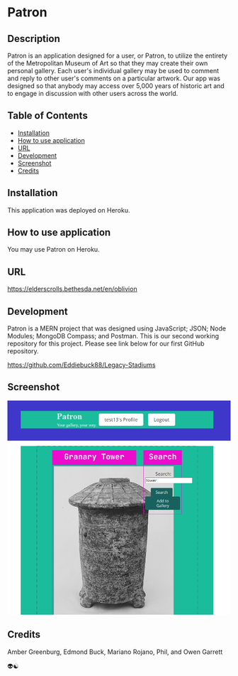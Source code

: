 # Patron

## Description

Patron is an application designed for a user, or Patron, to utilize the entirety of the Metropolitan Museum of Art so that they may create their own personal gallery. Each user's individual gallery may be used to comment and reply to other user's comments on a particular artwork. Our app was designed so that anybody may access over 5,000 years of historic art and to engage in discussion with other users across the world. 

## Table of Contents 

- [Installation](#installation)
- [How to use application](#how-to-use-application)
- [URL](#url)
- [Development](#development)
- [Screenshot](#screenshot)
- [Credits](#credits)

## Installation

This application was deployed on Heroku. 

## How to use application

You may use Patron on Heroku. 

## URL 

https://elderscrolls.bethesda.net/en/oblivion

## Development 

Patron is a MERN project that was designed using JavaScript; JSON; Node Modules; MongoDB Compass; and Postman. This is our second working repository for this project. Please see link below for our first GitHub repository. 

https://github.com/Eddiebuck88/Legacy-Stadiums 

## Screenshot

<img src="/client/public/placeholderscreenshot.png" alt="App in development" title="App in development">

## Credits

Amber Greenburg,
Edmond Buck, 
Mariano Rojano, 
Phil, and
Owen Garrett

:alien::yin_yang: